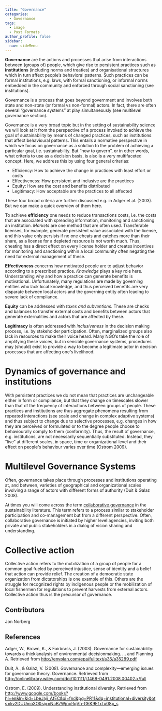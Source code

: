 ```yaml
---
title: "Governance"
categories:
  - Governance
tags:
  - image
  - Post Formats
author_profile: false
sidebar:
  nav: sideMenu
---
```

__Governance__ are the actions and processes that arise from interactions between (groups of) people, which give rise to persistent practices such as __institutions__ (including norms and treaties) and organisational structures which in turn affect people’s behavioral patterns. Such practices can be formal institutions, e.g. laws, with formal sanctioning, or informal norms embedded in the community and enforced through social sanctioning (see institutions).

Governance is a process that goes beyond government and involves both state and non-state (or formal vs non-formal) actors. In fact, there are often several “governance systems” at play simultaneously (see multilevel governance section).

Governance is a very broad topic but in the setting of sustainability science we will look at it from the perspective of a process invoked to achieve the goal of sustainability by means of changed practices, such as institutions that affect behavioural patterns. This entails a normative perspective in which we focus on governance as a solution to the problem of achieving a particular goal, i.e. sustainability. But “how to govern”, or in other words, what criteria to use as a decision basis, is also is a very multifaceted concept. Here, we address this by using four general criterias:

* Efficiency: How to achieve the change in practices with least effort or costs
* Effectiveness: How persistent and inclusive are the practices
* Equity: How are the cost and benefits distributed
* Legitimacy: How acceptable are the practices to all affected

These four broad criteria are further discussed e.g. in Adger et al. (2003). But we can make a quick overview of them here.

 To achieve **efficiency** one needs to reduce transactions costs, i.e. the costs that are associated with spreading information, monitoring and sanctioning an institution. *Markets* are one method that are often used. Transferable licenses, for example, generate persistent value associated with the license, and this value only persists if no one cheats and catches more than their share, as a license for a depleted resource is not worth much. Thus, cheating has a direct effect on every license holder and creates incentives for monitoring and sanctioning within a local community often negating the need for external management of these.

**Effectiveness** concerns how motivated people are to adjust behavior according to a prescribed practice. *Knowledge* plays a key role here. Understanding why and how a practice can generate benefits is motivational. Unfortunately, many regulations are made by governing entities who lack local knowledge, and thus perceived benefits are very disparate between local actors and the governing entity often leading to severe lack of compliance.

**Equity** can be addressed with *taxes and subventions.* These are checks and balances to transfer external costs and benefits between actors that generate externalities and actors that are affected by these.

**Legitimacy** is often addressed with *inclusiveness* in the decision making process, i.e. by stakeholder participation. Often, marginalized groups also lack in resources to make their voice heard. Many NGO’s take the role of amplifying these voices, but in sensible governance systems, procedures may (should) exist to provide a way to become a legitimate actor in decision processes that are affecting one's livelihood.

# Dynamics of governance and institutions

With persistent practices we do not mean that practices are unchangeable either in form or compliance, but that they change on timescales slower than that of the frequency of interactions between groups of people. These practices and institutions are thus aggregate phenomena resulting from repeated interactions (see scale and change in complex adaptive systems) and thus subject to change due to selective processes, e.g. changes in how they are perceived or formulated or to the degree people choose to behaviourally comply to them (conformity). Thus, the result of governance, e.g. institutions, are not necessarily sequentially substituted. Instead, they “live” at different scales, in space, time or organizational level and their effect on people's behaviour varies over time (Ostrom 2009).

# Multilevel Governance Systems

Often, governance takes place through processes and institutions operating at, and between, varieties of geographical and organizational scales involving a range of actors with different forms of authority (Duit & Galaz 2008).

At times you will come across the term [collaborative governance](http://scholar.google.se/scholar?hl=en&q=collaborative+governance&btnG=&as_sdt=1%2C5&as_sdtp=) in the sustainability literature. This term refers to a process similar to stakeholder participation and co-management but from a different perspective. Often, collaborative governance is initiated by higher level agencies, inviting both private and public stakeholders in a dialog of vision sharing and understanding.

# Collective action

Collective action refers to the mobilization of a group of people for a common goal fueled by perceived injustice, sense of identity and a belief that action can provide relief. The creation of a democratic state organization from dictatorships is one example of this. Others are the struggle for recognized rights by indigenous people or the mobilization of local fishermen for regulations to prevent harvests from external actors. Collective action thus is the precursor of governance.


## Contributors

Jon Norberg

## References


Adger, W., Brown, K., & Fairbrass, J. (2003). Governance for sustainability: towards a thick’analysis of environmental decisionmaking. …  and Planning A. Retrieved from http://envplan.com/epa/fulltext/a35/a35289.pdf

Duit, A., & Galaz, V. (2008). Governance and complexity—emerging issues for governance theory. Governance. Retrieved from http://onlinelibrary.wiley.com/doi/10.1111/j.1468-0491.2008.00402.x/full

Ostrom, E. (2009). Understanding institutional diversity. Retrieved from http://www.google.com/books?hl=en&lr=&id=LbeJaji_AfEC&oi=fnd&pg=PR11&dq=institutional+diversity&ots=kv2DUUmoXO&sig=NcB7WjnoRqVh-G6K9E1xTu08p_s
